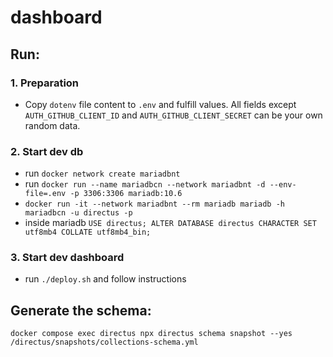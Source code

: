 # dashboard

## Run:

### 1. Preparation

- Copy `dotenv` file content to `.env` and fulfill values. All fields except `AUTH_GITHUB_CLIENT_ID` and `AUTH_GITHUB_CLIENT_SECRET` can be your own random data.

### 2. Start dev db

- run `docker network create mariadbnt`
- run `docker run --name mariadbcn --network mariadbnt -d --env-file=.env -p 3306:3306 mariadb:10.6`
- `docker run -it --network mariadbnt --rm mariadb mariadb -h mariadbcn -u directus -p`
- inside mariadb `USE directus; ALTER DATABASE directus CHARACTER SET utf8mb4 COLLATE utf8mb4_bin;`

### 3. Start dev dashboard

- run `./deploy.sh` and follow instructions

## Generate the schema:

`docker compose exec directus npx directus schema snapshot --yes /directus/snapshots/collections-schema.yml`
